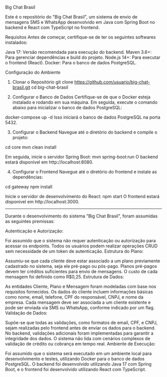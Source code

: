 Big Chat Brasil

Este é o repositório do "Big Chat Brasil", um sistema de envio de mensagens SMS e WhatsApp desenvolvido em Java com Spring Boot no backend e React com TypeScript no frontend.

Requisitos
Antes de começar, certifique-se de ter os seguintes softwares instalados:

Java 17: Versão recomendada para execução do backend.
Maven 3.6+: Para gerenciar dependências e build do projeto.
Node.js 14+: Para executar o frontend (React).
Docker: Para o banco de dados PostgreSQL.

Configuração do Ambiente
1. Clonar o Repositório
git clone https://github.com/usuario/big-chat-brasil.git
cd big-chat-brasil

2. Configurar o Banco de Dados
Certifique-se de que o Docker esteja instalado e rodando em sua máquina. Em seguida, execute o comando abaixo para inicializar o banco de dados PostgreSQL:

docker-compose up -d
Isso iniciará o banco de dados PostgreSQL na porta 5432.

3. Configurar o Backend
Navegue até o diretório do backend e compile o projeto:

cd core
mvn clean install

Em seguida, inicie o servidor Spring Boot:
mvn spring-boot:run
O backend estará disponível em http://localhost:8080.

4. Configurar o Frontend
Navegue até o diretório do frontend e instale as dependências:

cd gateway
npm install

Inicie o servidor de desenvolvimento do React:
npm start
O frontend estará disponível em http://localhost:3000.

--------------------------------------------------------

Durante o desenvolvimento do sistema "Big Chat Brasil", foram assumidas as seguintes premissas:

Autenticação e Autorização:

Foi assumido que o sistema não requer autenticação ou autorização para acessar os endpoints. Todos os usuários podem realizar operações CRUD sem necessidade de um token de autenticação.
Estrutura do Plano:

Assumiu-se que cada cliente deve estar associado a um plano previamente cadastrado no sistema, seja ele pré-pago ou pós-pago.
Planos pré-pagos devem ter créditos suficientes para envio de mensagens. O custo de cada mensagem foi definido como R$0,25.
Estrutura de Dados:

As entidades Cliente, Plano e Mensagem foram modeladas com base nos requisitos fornecidos. Os dados do cliente incluem informações básicas como nome, email, telefone, CPF do responsável, CNPJ, e nome da empresa.
Cada mensagem deve ser associada a um cliente existente e pode ser enviada via SMS ou WhatsApp, conforme indicado por um flag.
Validação de Dados:

Supõe-se que todas as validações, como formatos de email, CPF, e CNPJ, sejam realizadas pelo frontend antes de enviar os dados para o backend. No backend, validações adicionais foram implementadas para garantir a integridade dos dados.
O sistema não lida com cenários complexos de validação de crédito ou cobrança em tempo real.
Ambiente de Execução:

Foi assumido que o sistema será executado em um ambiente local para desenvolvimento e testes, utilizando Docker para o banco de dados PostgreSQL.
O backend foi desenvolvido utilizando Java 17 com Spring Boot, e o frontend foi desenvolvido utilizando React com TypeScript.